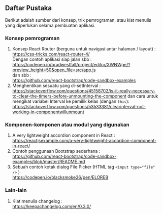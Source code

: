 ## Daftar Pustaka
Berikut adalah sumber dari konsep, trik pemrograman, atau kiat menulis yang diperlukan selama pembuatan aplikasi.

### Konsep pemrograman
1. Konsep React Router (berguna untuk navigasi antar halaman / layout) :<br/>
    https://css-tricks.com/react-router-4/<br/>
    Dengan contoh aplikasi siap jalan sbb :<br/>
    https://codepen.io/bradwestfall/project/editor/XWNWge/?preview_height=50&open_file=src/app.js<br/>
    dan sbb :<br/>
    https://github.com/react-bootstrap/code-sandbox-examples<br/>
2. Menghentikan sesuatu yang di-setInterval :<br/>
    https://stackoverflow.com/questions/45158702/is-it-really-necessary-to-clear-the-timers-before-unmounting-the-component
    dan cara untuk mengikat variabel Interval ke pemilik kelas (dengan ```this```):<br/>
    https://stackoverflow.com/questions/53533381/clearinterval-not-working-in-componentwillunmount

### Komponen-komponen atau modul yang digunakan
1. A very lightweight accordion component in React :<br/>
    https://reactjsexample.com/a-very-lightweight-accordion-component-in-react/
2. Contoh penggunaan Bootstrap sederhana :<br/>
    https://github.com/react-bootstrap/code-sandbox-examples/blob/master/README.md
3. Sebuah contoh kotak dialog File Picker (HTML tag ```<input type="file" />``` )<br />
    https://codepen.io/blacksmoke26/pen/ELOREB

### Lain-lain
1. Kiat menulis changelog :<br/>
    https://keepachangelog.com/en/0.3.0/



